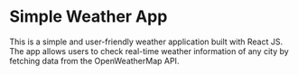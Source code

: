# Simple Weather App
This is a simple and user-friendly weather application built with React JS. The app allows users to check real-time weather information of any city by fetching data from the OpenWeatherMap API.
